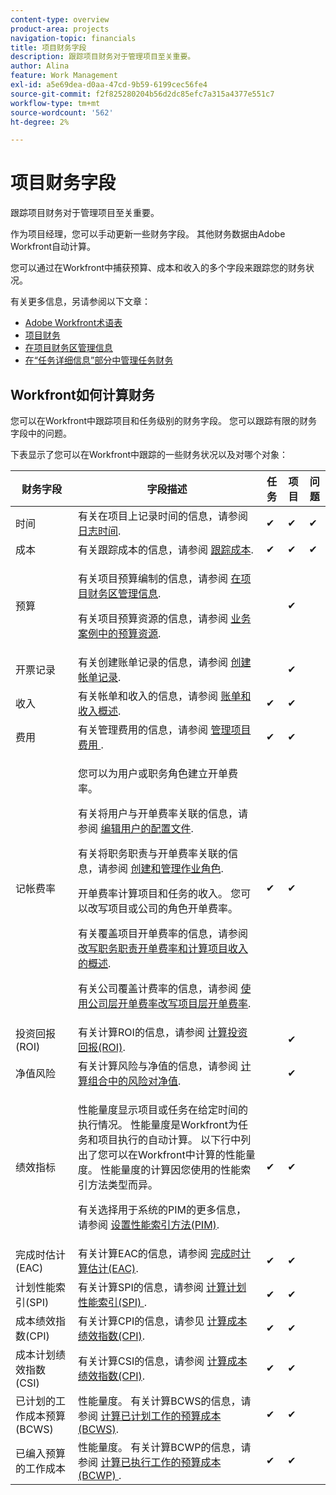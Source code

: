 ```yaml
---
content-type: overview
product-area: projects
navigation-topic: financials
title: 项目财务字段
description: 跟踪项目财务对于管理项目至关重要。
author: Alina
feature: Work Management
exl-id: a5e69dea-d0aa-47cd-9b59-6199cec56fe4
source-git-commit: f2f825280204b56d2dc85efc7a315a4377e551c7
workflow-type: tm+mt
source-wordcount: '562'
ht-degree: 2%

---
```


# 项目财务字段

跟踪项目财务对于管理项目至关重要。

作为项目经理，您可以手动更新一些财务字段。 其他财务数据由Adobe Workfront自动计算。

您可以通过在Workfront中捕获预算、成本和收入的多个字段来跟踪您的财务状况。

有关更多信息，另请参阅以下文章：

* [Adobe Workfront术语表](../../../workfront-basics/navigate-workfront/workfront-navigation/workfront-terminology-glossary.md)
* [项目财务](../../../manage-work/projects/project-finances/project-finances-overview.md)
* [在项目财务区管理信息](../../../manage-work/projects/project-finances/manage-project-finance-area.md)
* [在“任务详细信息”部分中管理任务财务](../../../manage-work/tasks/manage-tasks/task-finances-in-details.md)

## Workfront如何计算财务

您可以在Workfront中跟踪项目和任务级别的财务字段。 您可以跟踪有限的财务字段中的问题。

下表显示了您可以在Workfront中跟踪的一些财务状况以及对哪个对象：

<table style="table-layout:auto"> 
 <col> 
 <col> 
 <col> 
 <col> 
 <col> 
 <thead> 
  <tr> 
   <th>财务字段</th> 
   <th>字段描述</th> 
   <th>任务</th> 
   <th>项目</th> 
   <th>问题</th> 
  </tr> 
 </thead> 
 <tbody> 
  <tr> 
   <td>时间</td> 
   <td> 有关在项目上记录时间的信息，请参阅 <a href="../../../timesheets/create-and-manage-timesheets/log-time.md" class="MCXref xref">日志时间</a>. </td> 
   <td>✔</td> 
   <td>✔</td> 
   <td>✔</td> 
  </tr> 
  <tr> 
   <td> 成本</td> 
   <td>有关跟踪成本的信息，请参阅 <a href="../../../manage-work/projects/project-finances/track-costs.md" class="MCXref xref">跟踪成本</a>.</td> 
   <td>✔</td> 
   <td>✔</td> 
   <td>✔</td> 
  </tr> 
  <tr> 
   <td>预算</td> 
   <td> <p>有关项目预算编制的信息，请参阅 <a href="../../../manage-work/projects/project-finances/manage-project-finance-area.md" class="MCXref xref">在项目财务区管理信息</a>.</p> <p>有关项目预算资源的信息，请参阅 <a href="../../../manage-work/projects/define-a-business-case/budget-resources-in-business-case.md" class="MCXref xref">业务案例中的预算资源</a>.</p> </td> 
   <td> </td> 
   <td>✔</td> 
   <td> </td> 
  </tr> 
  <tr> 
   <td>开票记录</td> 
   <td>有关创建账单记录的信息，请参阅 <a href="../../../manage-work/projects/project-finances/create-billing-records.md" class="MCXref xref">创建帐单记录</a>.</td> 
   <td> </td> 
   <td>✔</td> 
   <td> </td> 
  </tr> 
  <tr> 
   <td>收入</td> 
   <td> 有关帐单和收入的信息，请参阅 <a href="../../../manage-work/projects/project-finances/billing-and-revenue-overview.md" class="MCXref xref">账单和收入概述</a>. </td> 
   <td>✔</td> 
   <td>✔</td> 
   <td> </td> 
  </tr> 
  <tr> 
   <td>费用</td> 
   <td>有关管理费用的信息，请参阅 <a href="../../../manage-work/projects/project-finances/manage-project-expenses.md" class="MCXref xref">管理项目费用 </a>.</td> 
   <td>✔</td> 
   <td>✔</td> 
   <td> </td> 
  </tr> 
  <tr> 
   <td>记帐费率</td> 
   <td> <p>您可以为用户或职务角色建立开单费率。</p> <p>有关将用户与开单费率关联的信息，请参阅 <a href="../../../administration-and-setup/add-users/create-and-manage-users/edit-a-users-profile.md" class="MCXref xref">编辑用户的配置文件</a>.</p> <p>有关将职务职责与开单费率关联的信息，请参阅 <a href="../../../administration-and-setup/set-up-workfront/organizational-setup/create-manage-job-roles.md" class="MCXref xref">创建和管理作业角色</a>.</p> <p>开单费率计算项目和任务的收入。 您可以改写项目或公司的角色开单费率。 </p> <p>有关覆盖项目开单费率的信息，请参阅 <a href="../../../manage-work/projects/project-finances/override-role-billing-rates-and-calculate-project-revenue.md" class="MCXref xref">改写职务职责开单费率和计算项目收入的概述</a>.</p> <p>有关公司覆盖计费率的信息，请参阅 <a href="../../../manage-work/projects/project-finances/override-project-level-with-company-level-billing-rates.md" class="MCXref xref">使用公司层开单费率改写项目层开单费率</a>.</p> </td> 
   <td>✔</td> 
   <td>✔</td> 
   <td> </td> 
  </tr> 
  <tr> 
   <td>投资回报(ROI)</td> 
   <td> 有关计算ROI的信息，请参阅 <a href="../../../manage-work/projects/project-finances/calculate-roi.md" class="MCXref xref">计算投资回报(ROI)</a>. </td> 
   <td> </td> 
   <td>✔</td> 
   <td> </td> 
  </tr> 
  <tr> 
   <td>净值风险</td> 
   <td>有关计算风险与净值的信息，请参阅 <a href="../../../manage-work/portfolios/portfolio-optimizer/calculate-risk-to-net-value-in-portfolio.md" class="MCXref xref">计算组合中的风险对净值</a>.</td> 
   <td> </td> 
   <td>✔</td> 
   <td> </td> 
  </tr> 
  <tr> 
   <td>绩效指标</td> 
   <td> <p>性能量度显示项目或任务在给定时间的执行情况。 性能量度是Workfront为任务和项目执行的自动计算。 以下行中列出了您可以在Workfront中计算的性能量度。 性能量度的计算因您使用的性能索引方法类型而异。 </p> <p>有关选择用于系统的PIM的更多信息，请参阅 <a href="../../../manage-work/projects/project-finances/set-pim.md" class="MCXref xref">设置性能索引方法(PIM)</a>.</p> </td> 
   <td>✔</td> 
   <td>✔</td> 
   <td> </td> 
  </tr> 
  <tr> 
   <td>完成时估计(EAC)</td> 
   <td> 有关计算EAC的信息，请参阅 <a href="../../../manage-work/projects/project-finances/calculate-eac.md" class="MCXref xref">完成时计算估计(EAC)</a>. </td> 
   <td>✔</td> 
   <td>✔</td> 
   <td> </td> 
  </tr> 
  <tr> 
   <td>计划性能索引(SPI)</td> 
   <td>有关计算SPI的信息，请参阅 <a href="../../../manage-work/projects/project-finances/calculate-spi.md" class="MCXref xref">计算计划性能索引(SPI) </a>.</td> 
   <td>✔</td> 
   <td>✔</td> 
   <td> </td> 
  </tr> 
  <tr> 
   <td>成本绩效指数(CPI)</td> 
   <td>有关计算CPI的信息，请参见 <a href="../../../manage-work/projects/project-finances/calculate-cpi.md" class="MCXref xref">计算成本绩效指数(CPI)</a>.</td> 
   <td>✔</td> 
   <td>✔</td> 
   <td> </td> 
  </tr> 
  <tr> 
   <td>成本计划绩效指数(CSI)</td> 
   <td>有关计算CSI的信息，请参阅 <a href="../../../manage-work/projects/project-finances/calculate-cpi.md" class="MCXref xref">计算成本绩效指数(CPI)</a>.</td> 
   <td>✔</td> 
   <td>✔</td> 
   <td> </td> 
  </tr> 
  <tr> 
   <td>已计划的工作成本预算(BCWS)</td> 
   <td>性能量度。 有关计算BCWS的信息，请参阅 <a href="../../../manage-work/projects/project-finances/calculate-bcws.md" class="MCXref xref">计算已计划工作的预算成本(BCWS)</a>. </td> 
   <td>✔</td> 
   <td>✔</td> 
   <td> </td> 
  </tr> 
  <tr> 
   <td>已编入预算的工作成本</td> 
   <td>性能量度。 有关计算BCWP的信息，请参阅 <a href="../../../manage-work/projects/project-finances/calculate-bcwp.md" class="MCXref xref">计算已执行工作的预算成本(BCWP) </a>.</td> 
   <td>✔</td> 
   <td>✔</td> 
   <td> </td> 
  </tr> 
 </tbody> 
</table>

 
